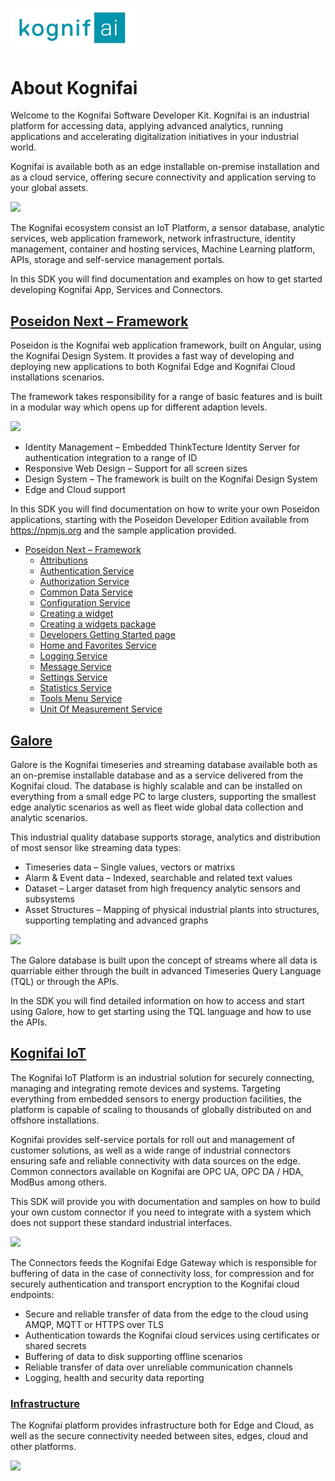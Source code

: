 
[<img src="./.attachments/Kognifai_H.png" width="200" hight="200">]()
# About Kognifai

Welcome to the Kognifai Software Developer Kit. Kognifai is an industrial platform for accessing data, applying advanced analytics, running applications and accelerating digitalization initiatives in your industrial world.

Kognifai is available both as an edge installable on-premise installation and as a cloud service, offering secure connectivity and application serving to your global assets.

![](https://github.com/kognifai/Kognifai/blob/master/.attachments/Kognifai.png)
 
The Kognifai ecosystem consist an IoT Platform, a sensor database, analytic services, web application framework, network infrastructure, identity management, container and hosting services, Machine Learning platform, APIs, storage and self-service management portals.

In this SDK you will find documentation and examples on how to get started developing Kognifai App, Services and Connectors. 

## [Poseidon Next – Framework](https://github.com/kognifai/PoseidonNext-Framework/blob/master/README.md)

Poseidon is the Kognifai web application framework, built on Angular, using the Kognifai Design System. It provides a fast way of developing and deploying new applications to both Kognifai Edge and Kognifai Cloud installations scenarios.

The framework takes responsibility for a range of basic features and is built in a modular way which opens up for different adaption levels.

![](https://github.com/kognifai/Kognifai/blob/master/.attachments/Posedion.jpg)
 
* Identity Management – Embedded ThinkTecture Identity Server for authentication integration to a range of ID
*	Responsive Web Design – Support for all screen sizes
*	Design System – The framework is built on the Kognifai Design System
*	Edge and Cloud support

In this SDK you will find documentation on how to write your own Poseidon applications, starting with the Poseidon Developer Edition available from https://npmjs.org and the sample application provided.

-  [Poseidon Next – Framework](https://github.com/kognifai/PoseidonNext-Framework/blob/master/README.md) 
    - [Attributions](https://github.com/kognifai/PoseidonNext-Framework/blob/master/KognifaiPoseidonNext-Attribution.pdf)
    - [Authentication Service](https://github.com/kognifai/PoseidonNext-Framework/blob/master/SDK-documentation/Authentication-Service.md)
    - [Authorization Service](https://github.com/kognifai/PoseidonNext-Framework/blob/master/SDK-documentation/Authorization-Service.md) 
    - [Common Data Service](https://github.com/kognifai/PoseidonNext-Framework/blob/master/SDK-documentation/Common-Data-Service.md)
    - [Configuration Service](https://github.com/kognifai/PoseidonNext-Framework/blob/master/SDK-documentation/Configuration-Service.md)
    - [Creating a widget](https://github.com/kognifai/PoseidonNext-Framework/blob/master/SDK-documentation/Dashboards/Creating-a-widget.md)
    - [Creating a widgets package](https://github.com/kognifai/PoseidonNext-Framework/blob/master/SDK-documentation/Dashboards/Creating-a-widgets-package.md)
    - [Developers Getting Started page](https://github.com/kognifai/PoseidonNext-Framework/blob/master/Developers-Getting-Started.md)
    - [Home and Favorites Service](https://github.com/kognifai/PoseidonNext-Framework/blob/master/SDK-documentation/Home-and-Favorites-Service.md) 
    - [Logging Service](https://github.com/kognifai/PoseidonNext-Framework/blob/master/SDK-documentation/Logging-Service.md) 
    - [Message Service](https://github.com/kognifai/PoseidonNext-Framework/blob/master/SDK-documentation/Message-Service.md)
    - [Settings Service](https://github.com/kognifai/PoseidonNext-Framework/blob/master/SDK-documentation/Settings-Service.md)
    - [Statistics Service](https://github.com/kognifai/PoseidonNext-Framework/blob/master/SDK-documentation/Statistics-Service.md) 
    - [Tools Menu Service](https://github.com/kognifai/PoseidonNext-Framework/blob/master/SDK-documentation/Tools-Menu-Service.md)
    - [Unit Of Measurement Service](https://github.com/kognifai/PoseidonNext-Framework/blob/master/SDK-documentation/Unit-Of-Measurement-Service.md)
    
    





 ## [Galore](https://github.com/kognifai/Galore/blob/master/README.md)
 
Galore is the Kognifai timeseries and streaming database available both as an on-premise installable database and as a service delivered from the Kognifai cloud. The database is highly scalable and can be installed on everything from a small edge PC to large clusters, supporting the smallest edge analytic scenarios as well as fleet wide global data collection and analytic scenarios.

This industrial quality database supports storage, analytics and distribution of most sensor like streaming data types:

*	Timeseries data – Single values, vectors or matrixs
*	Alarm & Event data – Indexed, searchable and related text values
*	Dataset – Larger dataset from high frequency analytic sensors and subsystems
*	Asset Structures – Mapping of physical industrial plants into structures, supporting templating and advanced graphs

 ![](https://github.com/kognifai/Kognifai/blob/master/.attachments/Posedion_Graph.jpg)

The Galore database is built upon the concept of streams where all data is quarriable either through the built in advanced Timeseries Query Language (TQL) or through the APIs.

In the SDK you will find detailed information on how to access and start using Galore, how to get starting using the TQL language and how to use the APIs.

## [Kognifai IoT](https://github.com/kognifai/IoT)
The Kognifai IoT Platform is an industrial solution for securely connecting, managing and integrating remote devices and systems. Targeting everything from embedded sensors to energy production facilities, the platform is capable of scaling to thousands of globally distributed on and offshore installations.

Kognifai provides self-service portals for roll out and management of customer solutions, as well as a wide range of industrial connectors ensuring safe and reliable connectivity with data sources on the edge. Common connectors available on Kognifai are OPC UA, OPC DA / HDA, ModBus among others.

This SDK will provide you with documentation and samples on how to build your own custom connector if you need to integrate with a system which does not support these standard industrial interfaces.

 ![](https://github.com/kognifai/Kognifai/blob/master/.attachments/IoT.png)

The Connectors feeds the Kognifai Edge Gateway which is responsible for buffering of data in the case of connectivity loss, for compression and for securely authentication and transport encryption to the Kognifai cloud endpoints:

-	Secure and reliable transfer of data from the edge to the cloud using AMQP, MQTT or HTTPS over TLS
-	Authentication towards the Kognifai cloud services using certificates or shared secrets
-	Buffering of data to disk supporting offline scenarios
-	Reliable transfer of data over unreliable communication channels
-	Logging, health and security data reporting

 
### [Infrastructure](https://github.com/kognifai/Infrastructure/blob/master/README.md#infrastructure_documentation)

The Kognifai platform provides infrastructure both for Edge and Cloud, as well as the secure connectivity needed between sites, edges, cloud and other platforms.

![](https://github.com/kognifai/Kognifai/blob/master/.attachments/Infrastructure.jpg)

